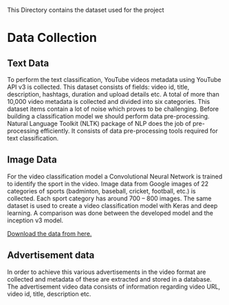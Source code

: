 This Directory contains the dataset used for the project
# Data Collection 

## Text Data
To perform the text classification, YouTube videos metadata using YouTube API v3 is collected. This
dataset consists of fields: video id, title, description, hashtags, duration and upload details etc. A total
of more than 10,000 video metadata is collected and divided into six categories. This dataset items
contain a lot of noise which proves to be challenging. Before building a classification model we
should perform data pre-processing. Natural Language Toolkit (NLTK) package of NLP does the job
of pre-processing efficiently. It consists of data pre-processing tools required for text classification.

## Image Data
For the video classification model a Convolutional Neural Network is trained to identify the sport in
the video. Image data from Google images of 22 categories of sports (badminton, baseball, cricket,
football, etc.) is collected. Each sport category has around 700 – 800 images. The same dataset is used
to create a video classification model with Keras and deep learning. A comparison was done between
the developed model and the inception v3 model.

[Download the data from here.](https://www.kaggle.com/rishikeshkonapure/sports-image-dataset)

## Advertisement data
 In order to achieve this various advertisements in the video format are collected and metadata of these are extracted and stored in a database. The advertisement video data consists of information regarding video URL, video id, title, description etc.
